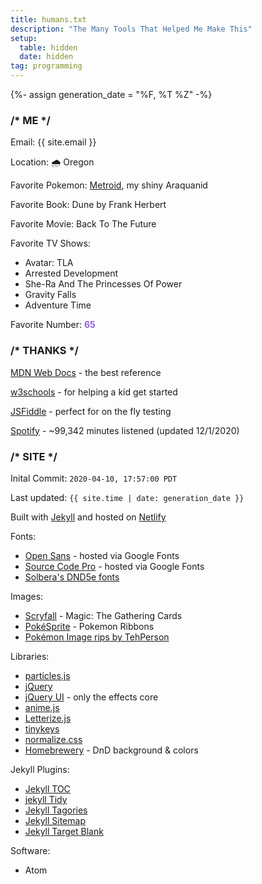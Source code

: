 ```yaml
---
title: humans.txt
description: "The Many Tools That Helped Me Make This"
setup:
  table: hidden
  date: hidden
tag: programming
---
```

{%- assign generation_date = "%F, %T %Z" -%}
### /* ME */

Email: {{ site.email }}

Location: 🌧 ️Oregon

Favorite Pokemon: <a class="pageUpdate" href="/pokemon">Metroid</a>, my shiny Araquanid

Favorite Book: Dune by Frank Herbert

Favorite Movie: Back To The Future

Favorite TV Shows:
- Avatar: TLA
- Arrested Development
- She-Ra And The Princesses Of Power
- Gravity Falls
- Adventure Time

Favorite Number: <span style="color:#965ee5;font-weight:bold;">65</span>

### /* THANKS */

[MDN Web Docs](https://developer.mozilla.org/en-US/) - the best reference

[w3schools](https://www.w3schools.com/) - for helping a kid get started

[JSFiddle](https://jsfiddle.net/) - perfect for on the fly testing

[Spotify](https://open.spotify.com/playlist/1u6D5NJ3MOzLeXZU3B6MU1?si=8ef03bee2c48407b) - ~99,342 minutes listened (updated 12/1/2020)

### /* SITE */

Inital Commit: `2020-04-10, 17:57:00 PDT`

Last updated: `{{ site.time | date: generation_date }}`

Built with [Jekyll](https://github.com/jekyll/jekyll) and hosted on [Netlify](https://www.netlify.com/)

Fonts:
- [Open Sans](https://fonts.google.com/specimen/Open+Sans) -  hosted via Google Fonts
- [Source Code Pro](https://fonts.google.com/specimen/Source+Code+Pro) -  hosted via Google Fonts
- [Solbera's DND5e fonts](https://github.com/jonathonf/solbera-dnd-fonts)

Images:
- [Scryfall](https://scryfall.com/) - Magic: The Gathering Cards
- [PokéSprite](https://github.com/msikma/pokesprite) - Pokemon Ribbons
- [Pokémon Image rips by TehPerson](https://bulbapedia.bulbagarden.net/wiki/User:TehPerson)

Libraries:
- [particles.js](https://github.com/VincentGarreau/particles.js/)
- [jQuery](https://github.com/jquery/jquery/)
- [jQuery UI](https://github.com/jquery/jquery-ui/) - only the effects core
- [anime.js](https://github.com/juliangarnier/anime/)
- [Letterize.js](https://github.com/WojciechKrakowiak/letterize/)
- [tinykeys](https://github.com/jamiebuilds/tinykeys/)
- [normalize.css](https://github.com/necolas/normalize.css/)
- [Homebrewery](https://github.com/naturalcrit/homebrewery/) - DnD background & colors

Jekyll Plugins:
- [Jekyll TOC](https://github.com/allejo/jekyll-toc)
- [jekyll Tidy](https://github.com/apsislabs/jekyll-tidy/)
- [Jekyll Tagories](https://github.com/ashmaroli/jekyll-tagories/)
- [Jekyll Sitemap](https://github.com/jekyll/jekyll-sitemap/)
- [Jekyll Target Blank](https://github.com/keithmifsud/jekyll-target-blank/)

Software:
- Atom
